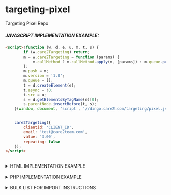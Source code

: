 # targeting-pixel
Targeting Pixel Repo

##### JAVASCRIPT IMPLEMENTATION EXAMPLE:

```html
<script>!function (w, d, e, u, m, t, s) {
        if (w.care2Targeting) return;
        m = w.care2Targeting = function (params) {
            m.callMethod ? m.callMethod.apply(m, [params]) : m.queue.push(params)
        };
        m.push = m;
        m.version = '1.0';
        m.queue = [];
        t = d.createElement(e);
        t.async = !0;
        t.src = u;
        s = d.getElementsByTagName(e)[0];
        s.parentNode.insertBefore(t, s);
    }(window, document, 'script', '//dingo.care2.com/targeting/pixel.js');


    care2Targeting({
        clientid: 'CLIENT_ID',
        email: 'test@care2team.com',
        value: '3.00',
        repeating: false
    });
</script>
```

<br />
<details><summary>HTML IMPLEMENTATION EXAMPLE</summary>
<p>

Query parameters passed to the Targeting pixel:

| Parameter | Description | Example |
| :--- | :--- | :--- |
| clientID | Your client ID | 1234 |
| emailhash | The SHA256 hash of the user's lower-cased email, salted with JnXfotSYCdjoYQNtLMp | See hash in the url below |
| value | The amount | 3.12 |
| currency | The ISO 4217 currency code  | USD |
| repeating | This value should 1 for true, 0 for false | 1 |

```html
<img height="1" width="1" alt="" style="display:none" src="https://www.care2.com/targeting-pixel?clientid=1234&emailhash=ca32ff688495d108c175948a8b641b62ddf166bbfd4fb404299758a3e94f59dd&value=3&currency=USD&repeating=0">
```

</p>
</details>
<br />
<details><summary>PHP IMPLEMENTATION EXAMPLE</summary>
<p>

```php
<?php

care2Targeting(
    '1234', // Client ID
    'test-1@gmail.com', // E-mail address
    '3.12', // Targeting value
    'USD',  // Targeting currency
    false   // Repeating
);

function care2Targeting($clientId, $email, $value, $currency, $repeating)
{
    $salt = 'JnXfotSYCdjoYQNtLMp';

    // Validate e-mail address
    $email = trim(strtolower($email));
    if (!filter_var($email, FILTER_VALIDATE_EMAIL)) {
        throw new Exception("Email must be a valid email address.");
    }
    $emailHash = hash('sha256', $salt . $email, false);

    // Validate client ID
    $clientId = (int) $clientId;
    if ($clientId <= 0) {
        throw new Exception("Client ID must be an valid integer.");
    }

    // Validate targeting value
    $value = (float) $value;
    if ($value <= 0) {
        throw new Exception("Value must be an valid float.");
    }

    $queryParams = [
        'clientid'  => $clientId,
        'emailhash' => $emailHash,
        'value'     => $value,
        'currency'  => $currency,
        'repeating' => $repeating === true ? 1 : 0
    ];

    $targetingUrl = 'https://www.care2.com/targeting-pixel?' . http_build_query($queryParams);

    file_get_contents($targetingUrl);
}
```
</p>

</details>
<br />
<details><summary>BULK LIST FOR IMPORT INSTRUCTIONS</summary>
<p>

When providing a list for bulk import, please provide a tab-separated (.tsv) file with the following columns:

| Column | Description 
| :--- | :--- |
| amount | the amount of the donation |
| date | the date of the donation in the format YYYY-MM-DD |
| email_hash | The SHA256 hash of the user's lower-cased email, salted with JnXfotSYCdjoYQNtLMp |
| repeating | This value should 1 for true, 0 for false |

</p>
</details>
